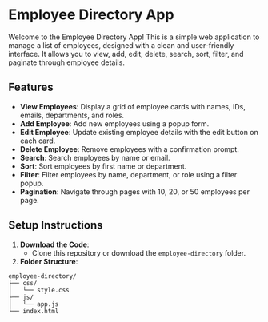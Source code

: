 # Employee Directory App

Welcome to the Employee Directory App! This is a simple web application to manage a list of employees, designed with a clean and user-friendly interface. It allows you to view, add, edit, delete, search, sort, filter, and paginate through employee details.

## Features
- **View Employees**: Display a grid of employee cards with names, IDs, emails, departments, and roles.
- **Add Employee**: Add new employees using a popup form.
- **Edit Employee**: Update existing employee details with the edit button on each card.
- **Delete Employee**: Remove employees with a confirmation prompt.
- **Search**: Search employees by name or email.
- **Sort**: Sort employees by first name or department.
- **Filter**: Filter employees by name, department, or role using a filter popup.
- **Pagination**: Navigate through pages with 10, 20, or 50 employees per page.

## Setup Instructions
1. **Download the Code**:
   - Clone this repository or download the `employee-directory` folder.
2. **Folder Structure**:
```
employee-directory/
├── css/
│   └── style.css
├── js/
│   └── app.js
└── index.html

```
